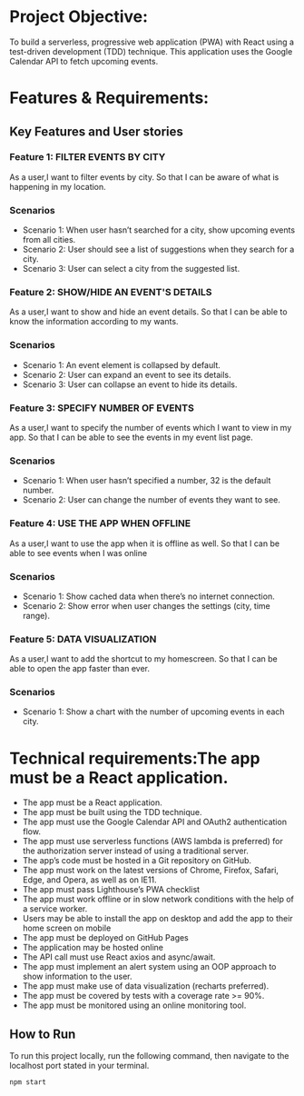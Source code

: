 # Project Objective:
To build a serverless, progressive web application (PWA) with React using a test-driven development (TDD) technique. This application uses the Google Calendar API to fetch upcoming events.

# Features & Requirements:

## Key Features and User stories
### Feature 1: FILTER EVENTS BY CITY
 As a user,I want to filter events by city. So that I can be aware of what is happening in my location.

### Scenarios
 - Scenario 1: When user hasn’t searched for a city, show upcoming events from all cities.
 - Scenario 2: User should see a list of suggestions when they search for a city.
 - Scenario 3: User can select a city from the suggested list.

### Feature 2: SHOW/HIDE AN EVENT'S DETAILS
 As a user,I want to show and hide an event details. So that I can be able to know the information according to my wants.

### Scenarios
 - Scenario 1: An event element is collapsed by default.
 - Scenario 2: User can expand an event to see its details.
 - Scenario 3: User can collapse an event to hide its details.

### Feature 3: SPECIFY NUMBER OF EVENTS

 As a user,I want to specify the number of events which I want to view in my app. So that I can be able to see the events in my event list page.

### Scenarios
 - Scenario 1: When user hasn’t specified a number, 32 is the default number.
 - Scenario 2: User can change the number of events they want to see.

### Feature 4: USE THE APP WHEN OFFLINE

As a user,I want to use the app when it is offline as well. So that I can be able to see events when I was online

### Scenarios
 - Scenario 1: Show cached data when there’s no internet connection.
 - Scenario 2: Show error when user changes the settings (city, time range).


### Feature 5: DATA VISUALIZATION

As a user,I want to add the shortcut to my homescreen. So that I can be able to open the app faster than ever.

### Scenarios
 - Scenario 1: Show a chart with the number of upcoming events in each city.


# Technical requirements:The app must be a React application.

- The app must be a React application.
- The app must be built using the TDD technique.
- The app must use the Google Calendar API and OAuth2 authentication flow.
- The app must use serverless functions (AWS lambda is preferred) for the authorization server instead of using a traditional server.
- The app’s code must be hosted in a Git repository on GitHub.
- The app must work on the latest versions of Chrome, Firefox, Safari, Edge, and Opera, as well as on IE11.
- The app must pass Lighthouse’s PWA checklist
- The app must work offline or in slow network conditions with the help of a service worker.
- Users may be able to install the app on desktop and add the app to their home screen on mobile
- The app must be deployed on GitHub Pages
- The application may be hosted online
- The API call must use React axios and async/await.
- The app must implement an alert system using an OOP approach to show information to the user.
- The app must make use of data visualization (recharts preferred).
- The app must be covered by tests with a coverage rate >= 90%.
- The app must be monitored using an online monitoring tool.

## How to Run

To run this project locally, run the following command, then navigate to the localhost port stated in your terminal.

`npm start`
